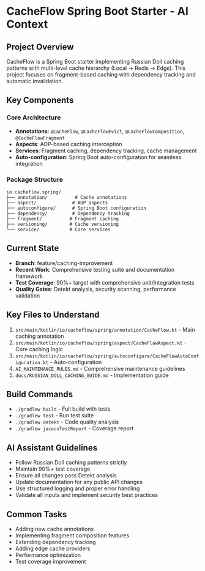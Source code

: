 # CacheFlow Spring Boot Starter - AI Context

## Project Overview
CacheFlow is a Spring Boot starter implementing Russian Doll caching patterns with multi-level cache hierarchy (Local → Redis → Edge). This project focuses on fragment-based caching with dependency tracking and automatic invalidation.

## Key Components

### Core Architecture
- **Annotations**: `@CacheFlow`, `@CacheFlowEvict`, `@CacheFlowComposition`, `@CacheFlowFragment`
- **Aspects**: AOP-based caching interception
- **Services**: Fragment caching, dependency tracking, cache management
- **Auto-configuration**: Spring Boot auto-configuration for seamless integration

### Package Structure
```
io.cacheflow.spring/
├── annotation/          # Cache annotations
├── aspect/             # AOP aspects
├── autoconfigure/      # Spring Boot configuration
├── dependency/         # Dependency tracking
├── fragment/          # Fragment caching
├── versioning/        # Cache versioning
└── service/           # Core services
```

## Current State
- **Branch**: feature/caching-improvement
- **Recent Work**: Comprehensive testing suite and documentation framework
- **Test Coverage**: 90%+ target with comprehensive unit/integration tests
- **Quality Gates**: Detekt analysis, security scanning, performance validation

## Key Files to Understand
1. `src/main/kotlin/io/cacheflow/spring/annotation/CacheFlow.kt` - Main caching annotation
2. `src/main/kotlin/io/cacheflow/spring/aspect/CacheFlowAspect.kt` - Core caching logic
3. `src/main/kotlin/io/cacheflow/spring/autoconfigure/CacheFlowAutoConfiguration.kt` - Auto-configuration
4. `AI_MAINTENANCE_RULES.md` - Comprehensive maintenance guidelines
5. `docs/RUSSIAN_DOLL_CACHING_GUIDE.md` - Implementation guide

## Build Commands
- `./gradlew build` - Full build with tests
- `./gradlew test` - Run test suite
- `./gradlew detekt` - Code quality analysis
- `./gradlew jacocoTestReport` - Coverage report

## AI Assistant Guidelines
- Follow Russian Doll caching patterns strictly
- Maintain 90%+ test coverage
- Ensure all changes pass Detekt analysis
- Update documentation for any public API changes
- Use structured logging and proper error handling
- Validate all inputs and implement security best practices

## Common Tasks
- Adding new cache annotations
- Implementing fragment composition features
- Extending dependency tracking
- Adding edge cache providers
- Performance optimization
- Test coverage improvement